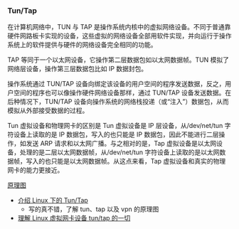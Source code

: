 ### Tun/Tap

在计算机网络中，TUN 与 TAP 是操作系统内核中的虚拟网络设备。不同于普通靠硬件网路板卡实现的设备，这些虚拟的网络设备全部用软件实现，并向运行于操作系统上的软件提供与硬件的网络设备完全相同的功能。

TAP 等同于一个以太网设备，它操作第二层数据包如以太网数据帧。TUN 模拟了网络层设备，操作第三层数据包比如 IP 数据封包。

操作系统通过 TUN/TAP 设备向绑定该设备的用户空间的程序发送数据，反之，用户空间的程序也可以像操作硬件网络设备那样，通过 TUN/TAP 设备发送数据。在后种情况下，TUN/TAP 设备向操作系统的网络栈投递（或“注入”）数据包，从而模拟从外部接受数据的过程。

Tun 虚拟设备和物理网卡的区别是 Tun 虚拟设备是 IP 层设备，从/dev/net/tun 字符设备上读取的是 IP 数据包，写入的也只能是 IP 数据包，因此不能进行二层操作，如发送 ARP 请求和以太网广播。与之相对的是，Tap 虚拟设备是以太网设备，处理的是二层以太网数据帧，从/dev/net/tun 字符设备上读取的是以太网数据帧，写入的也只能是以太网数据帧。从这点来看，Tap 虚拟设备和真实的物理网卡的能力更接近。

[原理图](./images/vpnyuanlitu.jpg)

- [介绍 Linux 下的 Tun/Tap](https://www.lxlinux.net/12108.html)
  - 写的真不错，了解 tun、tap 以及 vpn 的原理图
- [理解 Linux 虚拟网卡设备 tun/tap 的一切](https://www.junmajinlong.com/virtual/network/all_about_tun_tap/index.html)
